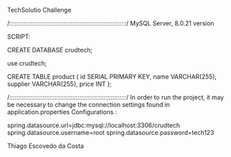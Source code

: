 TechSolutio Challenge

/*:::::::::::::::::::::::::::::::::::::::::::::::::::::::::::::::::::*/
MySQL Server, 8.0.21 version

SCRIPT:

CREATE DATABASE crudtech;

use crudtech;

CREATE TABLE product (
id SERIAL PRIMARY KEY,
name VARCHAR(255),
supplier VARCHAR(255),
price INT
);


/*:::::::::::::::::::::::::::::::::::::::::::::::::::::::::::::::::::*/
In order to run the project, it may be necessary to change the connection settings found in application.properties
Configurations :

spring.datasource.url=jdbc:mysql://localhost:3306/crudtech
spring.datasource.username=root
spring.datasource.password=tech123

Thiago Escovedo da Costa